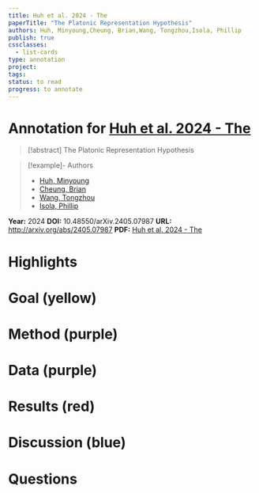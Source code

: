 ```yaml
---
title: Huh et al. 2024 - The
paperTitle: "The Platonic Representation Hypothesis"
authors: Huh, Minyoung,Cheung, Brian,Wang, Tongzhou,Isola, Phillip
publish: true
cssclasses:
  - list-cards
type: annotation
project:
tags:
status: to read
progress: to annotate
---
```

# Annotation for [Huh et al. 2024 - The](Papers/References/Huh%20et%20al.%202024%20-%20The)

> [!abstract] The Platonic Representation Hypothesis

> [!example]- Authors
> - [Huh, Minyoung](Huh%2C%20Minyoung)
> - [Cheung, Brian](Cheung%2C%20Brian)
> - [Wang, Tongzhou](Wang%2C%20Tongzhou)
> - [Isola, Phillip](Isola%2C%20Phillip)

**Year:** 2024
**DOI:** 10.48550/arXiv.2405.07987
**URL:** http://arxiv.org/abs/2405.07987
**PDF:** [Huh et al. 2024 - The](Papers/PDFs/Huh%20et%20al.%202024%20-%20The%20Platonic%20Representation%20Hypothesis.pdf)

# Highlights


# Goal (yellow)


# Method (purple)


# Data (purple)


# Results (red)


# Discussion (blue)


# Questions

